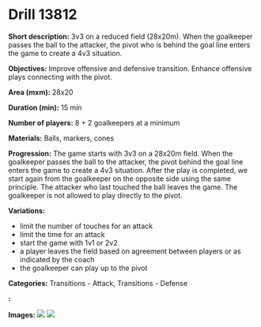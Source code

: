 # Drill 13812

**Short description:**
3v3 on a reduced field (28x20m). When the goalkeeper passes the ball to the attacker, the pivot who is behind the goal line enters the game to create a 4v3 situation.

**Objectives:**
Improve offensive and defensive transition.
Enhance offensive plays connecting with the pivot.

**Area (mxm):**
28x20

**Duration (min):**
15 min

**Number of players:**
8 + 2 goalkeepers at a minimum

**Materials:**
Balls, markers, cones

**Progression:**
The game starts with 3v3 on a 28x20m field. When the goalkeeper passes the ball to the attacker, the pivot behind the goal line enters the game to create a 4v3 situation. After the play is completed, we start again from the goalkeeper on the opposite side using the same principle. The attacker who last touched the ball leaves the game. The goalkeeper is not allowed to play directly to the pivot.

**Variations:**
- limit the number of touches for an attack
- limit the time for an attack
- start the game with 1v1 or 2v2
- a player leaves the field based on agreement between players or as indicated by the coach
- the goalkeeper can play up to the pivot

**Categories:**
Transitions - Attack, Transitions - Defense

**:**


**Images:**
![](https://www.coachingfutsal.com/TacticsBoard/Thumbnail\bbaf9de8-245d-4cad-b239-e44c9e89ec8c.png)
![](https://www.coachingfutsal.com/\images\cd7b925a-769e-4463-8fc7-c34a783c68c6_tactics-board.png)

